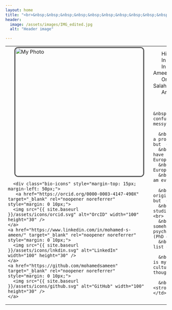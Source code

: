 ```yaml
---
layout: home
title: "<br>&nbsp;&nbsp;&nbsp;&nbsp;&nbsp;&nbsp;&nbsp;&nbsp;&nbsp;&nbsp;&nbsp;&nbsp;&nbsp;&nbsp;&nbsp;&nbsp;&nbsp;Bio"
header:
  image: /assets/images/IMG_edited.jpg
  alt: "Header image"

---
```


<table>
  <tr>
    <td style="vertical-align: top; padding-right: 20px;">
      <img src="{{ site.baseurl }}/assets/images/mainPic.jpg" alt="My Photo" width="400" style="border-radius: 12px; border: 3px solid #555; margin-left: 20px;"/>

      <div class="bio-icons" style="margin-top: 15px; margin-left: 50px;">
       <a href="https://orcid.org/0000-0003-4147-490X" target="_blank" rel="noopener noreferrer" style="margin: 0 10px;">
      <img src="{{ site.baseurl }}/assets/icons/orcid.svg" alt="OrcID" width="100" height="30" />
    </a>
    <a href="https://www.linkedin.com/in/mohamed-s-ameen/" target="_blank" rel="noopener noreferrer" style="margin: 0 10px;">
      <img src="{{ site.baseurl }}/assets/icons/lnkdin.svg" alt="LinkedIn" width="100" height="30" />
    </a>
    <a href="https://github.com/mohamedsameen" target="_blank" rel="noopener noreferrer" style="margin: 0 10px;">
      <img src="{{ site.baseurl }}/assets/icons/github.svg" alt="GitHub" width="100" height="30" />
    </a>
  </div>
    </td>
    <td>
      &nbsp;&nbsp;&nbsp;&nbsp;&nbsp;&nbsp;Hi there! I'm Mohamed.  <br>
      &nbsp;&nbsp;&nbsp;&nbsp;&nbsp;&nbsp;In Europe, I'm Mo.  <br>
      &nbsp;&nbsp;&nbsp;&nbsp;&nbsp;&nbsp;In the science world, I go by Mohamed Ameen.  <br>
      &nbsp;&nbsp;&nbsp;&nbsp;&nbsp;&nbsp;On my passport: Mohamed Safwat Salaheldeen Ameen.  <br>
      &nbsp;&nbsp;&nbsp;&nbsp;&nbsp;&nbsp;And in Egypt: Safwat.  <br><br>

      &nbsp;&nbsp;&nbsp;&nbsp;&nbsp;&nbsp;Sounds confusing? Trust me, my life is no less messy.  <br><br>

      &nbsp;&nbsp;&nbsp;&nbsp;&nbsp;&nbsp;I am a proud Muslim, Arab, African, Egyptian, but  <br>
      &nbsp;&nbsp;&nbsp;&nbsp;&nbsp;&nbsp;I have lived most of my adult life in Europe.  <br>
      &nbsp;&nbsp;&nbsp;&nbsp;&nbsp;&nbsp;Am I European? Am I Egyptian?  <br>
      &nbsp;&nbsp;&nbsp;&nbsp;&nbsp;&nbsp;"I am everything and nothing."  <br><br>

      &nbsp;&nbsp;&nbsp;&nbsp;&nbsp;&nbsp;I am originally a Pharmacist (B.Sc. – Egypt), but  <br>
      &nbsp;&nbsp;&nbsp;&nbsp;&nbsp;&nbsp;I studied Neuroscience (M.Sc. – France) too,  <br>
      &nbsp;&nbsp;&nbsp;&nbsp;&nbsp;&nbsp;and somehow ended up surrounded by psychologists studying cognition and sleep (PhD – Austria).  <br>
      &nbsp;&nbsp;&nbsp;&nbsp;&nbsp;&nbsp;The list goes on and on...  <br><br>

      &nbsp;&nbsp;&nbsp;&nbsp;&nbsp;&nbsp;This is my story — shaped by many signals of cultures, sciences and, most importantly, thought.  <br><br>

      &nbsp;&nbsp;&nbsp;&nbsp;&nbsp;&nbsp;<strong>Welcome.</strong>
    </td>
  </tr>
</table>

